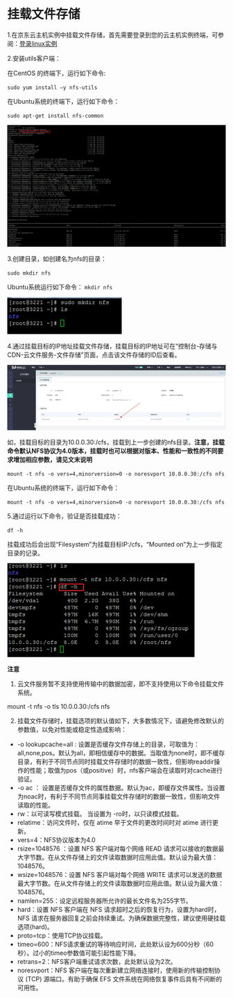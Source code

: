 # 挂载文件存储

1.在京东云主机实例中挂载文件存储，首先需要登录到您的云主机实例终端，可参阅：[登录linux实例](https://docs.jdcloud.com/cn/virtual-machines/connect-to-linux-instance)



2.安装utils客户端：

在CentOS 的终端下，运行如下命令:

`sudo yum install –y nfs-utils`

在Ubuntu系统的终端下，运行如下命令：

`sudo apt-get install nfs-common`

![InstallTools](../../../../image/Cloud-File-Service/mount.png)



3.创建目录，如创建名为nfs的目录：

`sudo mkdir nfs`

Ubuntu系统运行如下命令：
`mkdir nfs`

![mkdir](../../../../image/Cloud-File-Service/mkdir.png)



4.通过挂载目标的IP地址挂载文件存储，挂载目标的IP地址可在“控制台-存储与CDN-云文件服务-文件存储”页面，点击该文件存储的ID后查看。

![MtIp](../../../../image/Cloud-File-Service/MtIp.png)

如，挂载目标的目录为10.0.0.30:/cfs，挂载到上一步创建的nfs目录。**注意，挂载命令默认NFS协议为4.0版本，挂载时也可以根据对版本、性能和一致性的不同要求增加相应参数，请见文末说明**

`mount -t nfs -o vers=4,minorversion=0 -o noresvport 10.0.0.30:/cfs nfs`

在Ubuntu系统的终端下，运行如下命令：

`mount -t nfs -o vers=4,minorversion=0 -o noresvport 10.0.0.30:/cfs nfs`

5.通过运行以下命令，验证是否挂载成功：

`df -h`

挂载成功后会出现“Filesystem”为挂载目标IP:/cfs，“Mounted on”为上一步指定目录的记录。

![Mount&Check](../../../../image/Cloud-File-Service/mount_target.png)

**注意**

1. 云文件服务暂不支持使用传输中的数据加密，即不支持使用以下命令挂载文件系统。

mount -t nfs -o tls 10.0.0.30:/cfs nfs

2. 挂载文件存储时，挂载选项的默认值如下，大多数情况下，请避免修改默认的参数值，以免对性能或稳定性造成影响：
- -o lookupcache=all : 设置是否缓存文件存储上的目录，可取值为： all,none,pos。默认为all，即相信缓存中的数据。当取值为none时，即不缓存目录，有利于不同节点同时挂载文件存储时的数据一致性，但影响readdir操作的性能；取值为pos（或positive）时，nfs客户端会在读取时对cache进行验证。
- -o ac ： 设置是否缓存文件的属性数据。默认为ac，即缓存文件属性。当设置为noac时，有利于不同节点同事挂载文件存储时的数据一致性，但影响文件读取的性能。
- rw：以可读写模式挂载。 当设置为 -ro时，以只读模式挂载。
- relatime：访问文件时，仅在 atime 早于文件的更改时间时对 atime 进行更新。
- vers=4：NFS协议版本为4.0
- rsize=1048576 ：设置 NFS 客户端对每个网络 READ 请求可以接收的数据最大字节数。在从文件存储上的文件读取数据时应用此值。默认设为最大值：1048576。
- wsize=1048576：设置 NFS 客户端对每个网络 WRITE 请求可以发送的数据最大字节数。在从文件存储上的文件读取数据时应用此值。默认设为最大值：1048576。
- namlen=255：设定远程服务器所允许的最长文件名为255字节。
- hard：设置 NFS 客户端在 NFS 请求超时之后的恢复行为，设置为hard时，NFS 请求在服务器回复之前会持续重试。为确保数据完整性，建议使用硬挂载选项(hard)。
- proto=tcp：使用TCP协议挂载。
- timeo=600：NFS请求重试的等待响应时间，此处默认设为600分秒（60秒）。过小的timeo参数值可能引起性能下降。
- retrans=2：NFS客户端重试请求次数，此处默认设为2次。
- noresvport：NFS 客户端在每次重新建立网络连接时，使用新的传输控制协议 (TCP) 源端口。有助于确保 EFS 文件系统在网络恢复事件后具有不间断的可用性。

